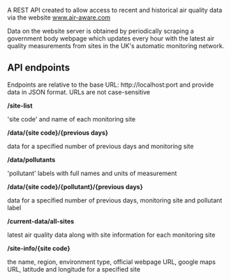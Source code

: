 A REST API created to allow access to recent and historical air quality data via the website www.air-aware.com

Data on the website server is obtained by periodically scraping a government body webpage which updates every hour with the latest air quality measurements from sites in the UK's automatic monitoring network.


API endpoints
-------------

Endpoints are relative to the base URL: http://localhost:port and provide data in JSON format.
URLs are not case-sensitive


**/site-list**

'site code' and name of each monitoring site

**/data/{site code}/{previous days}**

data for a specified number of previous days and monitoring site


**/data/pollutants**

'pollutant' labels with full names and units of measurement


**/data/{site code}/{pollutant}/{previous days}**

data for a specified number of previous days, monitoring site and pollutant label


**/current-data/all-sites**

latest air quality data along with site information for each monitoring site

**/site-info/{site code}**

the name, region, environment type, official webpage URL, google maps URL, latitude and longitude for a specified site



